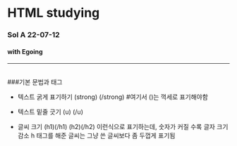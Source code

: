 # HTML studying
### Sol A 22-07-12 
#### with Egoing
---
<br>
###기본 문법과 태그

- 텍스트 굵게 표기하기
    (strong) (/strong)    #여기서 ()는 꺽세로 표기해야함
- 텍스트 밑줄 긋기
    (u) (/u)

- 글씨 크기
    (h1)(/h1)
    (h2)(/h2)
    이런식으로 표기하는데, 숫자가 커질 수록 글자 크기 감소
    h 태그를 해준 글씨는 그냥 쓴 글씨보다 좀 두껍게 표기됨  


<br>